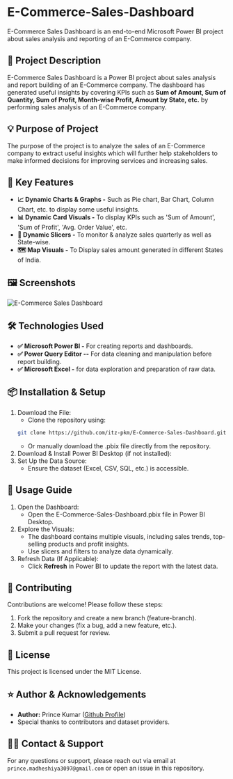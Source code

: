 # E-Commerce-Sales-Dashboard
E-Commerce Sales Dashboard is an end-to-end Microsoft Power BI project about sales analysis and reporting of an E-Commerce company.

## 📝 Project Description
E-Commerce Sales Dashboard is a Power BI project about sales analysis and report building of an E-Commerce company. The dashboard 
has generated useful insights by covering KPIs such as **Sum of Amount, Sum of Quantity, Sum of Profit, Month-wise Profit, 
Amount by State, etc.** by performing sales analysis of an E-Commerce company.      

## 💡 Purpose of Project
The purpose of the project is to analyze the sales of an E-Commerce company to extract useful insights which will further help 
stakeholders to make informed decisions for improving services and increasing sales.

## 🎯 Key Features
- **📈 Dynamic Charts & Graphs -** Such as Pie chart, Bar Chart, Column Chart, etc. to display some useful insights.
- **📊 Dynamic Card Visuals -** To display KPIs such as 'Sum of Amount', 'Sum of Profit', 'Avg. Order Value', etc.
- **🔲 Dynamic Slicers -** To monitor & analyze sales quarterly as well as State-wise.
- **🗺️ Map Visuals -** To Display sales amount generated in different States of India.
  
## 🖼️ Screenshots
![E-Commerce Sales Dashboard]("C:\temp\E-Commerce-Sales-Dashboard.png")

## 🛠️ Technologies Used
- **✅ Microsoft Power BI -** For creating reports and dashboards.
- **✅ Power Query Editor --** For data cleaning and manipulation before report building.
- **✅ Microsoft Excel -** for data exploration and preparation of raw data.

## 📦 Installation & Setup
1. Download the File:
   -  Clone the repository using:
   ```sh
   git clone https://github.com/itz-pkm/E-Commerce-Sales-Dashboard.git
   ```
   -  Or manually download the .pbix file directly from the repository.
2. Download & Install Power BI Desktop (if not installed):
3. Set Up the Data Source:
   -  Ensure the dataset (Excel, CSV, SQL, etc.) is accessible.

## 📌 Usage Guide
1. Open the Dashboard:
   - Open the E-Commerce-Sales-Dashboard.pbix file in Power BI Desktop.
2. Explore the Visuals:
   - The dashboard contains multiple visuals, including sales trends, top-selling products and profit insights.
   - Use slicers and filters to analyze data dynamically.
3. Refresh Data (If Applicable):
   - Click **Refresh** in Power BI to update the report with the latest data.
   
## 🤝 Contributing
Contributions are welcome! Please follow these steps:
1. Fork the repository and create a new branch (feature-branch).
2. Make your changes (fix a bug, add a new feature, etc.).
3. Submit a pull request for review.

## 📄 License
This project is licensed under the MIT License.

## ⭐ Author & Acknowledgements
-  **Author:** Prince Kumar ([Github Profile](https://github.com/itz-pkm))
-  Special thanks to contributors and dataset providers.

## 🙋‍♂️ Contact & Support 
For any questions or support, please reach out via email at `prince.madheshiya3097@gmail.com` or open an issue in this repository.
